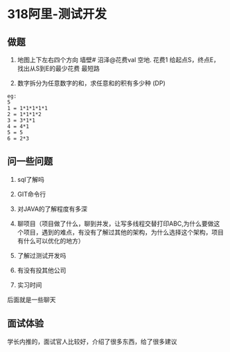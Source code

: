 # 318阿里-测试开发

## 做题

1. 地图上下左右四个方向   墙壁#  沼泽@花费val    空地. 花费1 给起点S，终点E，找出从S到E的最少花费    最短路

2. 数字拆分为任意数字的和，求任意和的积有多少种			(DP)

```
eg:
5
1 = 1*1*1*1*1
2 = 1*1*1*2
3 = 3*1*1
4 = 4*1
5 = 5
6 = 2*3
```

## 问一些问题

1. sql了解吗
2. GIT命令行

3. 对JAVA的了解程度有多深
4. 聊项目（项目做了什么，聊到并发，让写多线程交替打印ABC,为什么要做这个项目，遇到的难点，有没有了解过其他的架构，为什么选择这个架构，项目有什么可以优化的地方）
5. 了解过测试开发吗
6. 有没有投其他公司
7. 实习时间

后面就是一些聊天

## 面试体验

学长内推的，面试官人比较好，介绍了很多东西，给了很多建议